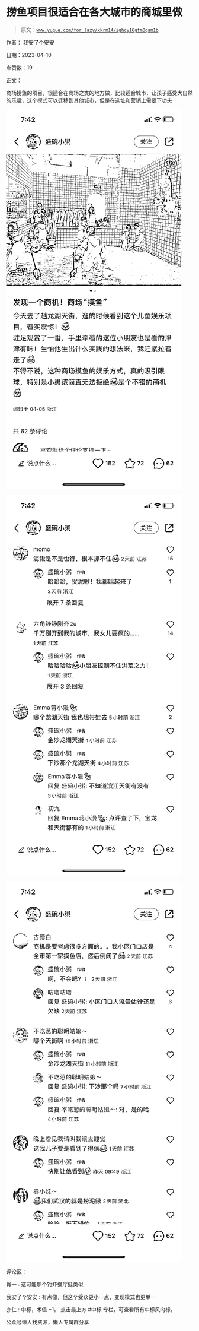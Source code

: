 # 捞鱼项目很适合在各大城市的商城里做

> 原文：[`www.yuque.com/for_lazy/xkrm14/ighcy16gfm0qam1b`](https://www.yuque.com/for_lazy/xkrm14/ighcy16gfm0qam1b)



作者： 我安了个安安



日期：2023-04-10



点赞数：19

<ne-card data-card-name="hr" data-card-type="block" id="LrmcB" data-event-boundary="card">

正文：



商场捞鱼的项目，很适合在商场之类的地方做，比较适合城市，让孩子感受大自然的乐趣，这个模式可以迁移到其他城市，但是在选址和营销上需要下功夫



<ne-card data-card-name="image" data-card-type="inline" id="hMFzm" data-event-boundary="card">![](img/587565ebfddec2e4cd904cab502482e9.png)</ne-card>



<ne-card data-card-name="image" data-card-type="inline" id="UTgE2" data-event-boundary="card">![](img/f646d695f246781cf40a19d033f059a8.png)</ne-card>



<ne-card data-card-name="image" data-card-type="inline" id="C7xYl" data-event-boundary="card">![](img/ef274c552402b38534f709fd8791928b.png)</ne-card>

<ne-card data-card-name="hr" data-card-type="block" id="CkRN0" data-event-boundary="card">

评论区：



肖一 : 这可能那个钓虾餐厅挺类似



我安了个安安 : 有点像，但这个受众更小一点，变现模式也更单一



亦仁 : 中标，术值 +1。 点击最上方 #中标 专栏，可查看所有中标风向标。

<ne-card data-card-name="hr" data-card-type="block" id="ghy0j" data-event-boundary="card">

公众号懒人找资源，懒人专属群分享

</ne-card></ne-card></ne-card>